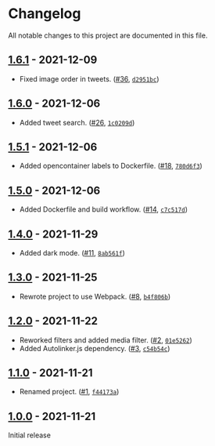 # Changelog

All notable changes to this project are documented in this file.

## [1.6.1](https://github.com/VerifiedJoseph/parrot/releases/tag/v1.6.1) - 2021-12-09

* Fixed image order in tweets. ([#36](https://github.com/VerifiedJoseph/parrot/pull/36), [`d2951bc`](https://github.com/VerifiedJoseph/parrot/commit/d2951bc17d005c8c765b74b15b7f23b08dda79be))

## [1.6.0](https://github.com/VerifiedJoseph/parrot/releases/tag/v1.6.0) - 2021-12-06

* Added tweet search. ([#26](https://github.com/VerifiedJoseph/parrot/pull/26), [`1c0209d`](https://github.com/VerifiedJoseph/parrot/commit/1c0209deb8411638993bcbedc31795bf4cd14e98))

## [1.5.1](https://github.com/VerifiedJoseph/parrot/releases/tag/v1.5.1) - 2021-12-06

* Added opencontainer labels to Dockerfile. ([#18](https://github.com/VerifiedJoseph/parrot/pull/18), [`780d6f3`](https://github.com/VerifiedJoseph/parrot/commit/780d6f37beb141b040af43c8b394d7ecd40b27bb))

## [1.5.0](https://github.com/VerifiedJoseph/parrot/releases/tag/v1.5.0) - 2021-12-06

* Added Dockerfile and build workflow. ([#14](https://github.com/VerifiedJoseph/parrot/pull/14), [`c7c517d`](https://github.com/VerifiedJoseph/parrot/commit/c7c517dbcfc8c3647990b540cd004e73bb05ee39))

## [1.4.0](https://github.com/VerifiedJoseph/parrot/releases/tag/v1.4.0) - 2021-11-29

* Added dark mode. ([#11](https://github.com/VerifiedJoseph/parrot/pull/11), [`8ab561f`](https://github.com/VerifiedJoseph/parrot/commit/8ab561fb91e1747d4345ced2140cf038ad0ef1cd))

## [1.3.0](https://github.com/VerifiedJoseph/parrot/releases/tag/v1.3.0) - 2021-11-25

* Rewrote project to use Webpack. ([#8](https://github.com/VerifiedJoseph/parrot/pull/8), [`b4f806b`](https://github.com/VerifiedJoseph/parrot/commit/b4f806b509b3df6b29da787e2e058ae05bfe91c1))

## [1.2.0](https://github.com/VerifiedJoseph/parrot/releases/tag/v1.2.0) - 2021-11-22

* Reworked filters and added media filter. ([#2](https://github.com/VerifiedJoseph/parrot/pull/2), [`01e5262`](https://github.com/VerifiedJoseph/parrot/commit/01e5262c4a388c8b98143f21e1a4491c44e2a1c3))
* Added Autolinker.js dependency. ([#3](https://github.com/VerifiedJoseph/parrot/pull/3), [`c54b54c`](https://github.com/VerifiedJoseph/parrot/commit/c54b54c0e68fafc545d07c7ecbdc327c8609d820))


## [1.1.0](https://github.com/VerifiedJoseph/parrot/releases/tag/v1.1.0) - 2021-11-21

* Renamed project. ([#1](https://github.com/VerifiedJoseph/parrot/pull/1), [`f44173a`](https://github.com/VerifiedJoseph/parrot/commit/f44173ab8a80366c2d4591924f25b086aa438aaf))

## [1.0.0](https://github.com/VerifiedJoseph/parrot/releases/tag/v1.0.0) - 2021-11-21
Initial release
